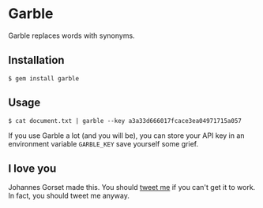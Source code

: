 # Garble

Garble replaces words with synonyms.

## Installation

    $ gem install garble

## Usage

    $ cat document.txt | garble --key a3a33d666017fcace3ea04971715a057

If you use Garble a lot (and you will be), you can store your API key in an environment
variable `GARBLE_KEY` save yourself some grief.

## I love you

Johannes Gorset made this. You should [tweet me](http://twitter.com/jgorset) if you can't get
it to work. In fact, you should tweet me anyway.
